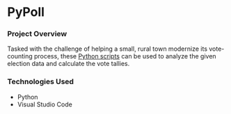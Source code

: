 # PyPoll

### Project Overview

Tasked with the challenge of helping a small, rural town modernize its vote-counting process, these [Python scripts]() can be used to analyze the given election data and calculate the vote tallies. 

### Technologies Used

- Python
- Visual Studio Code
